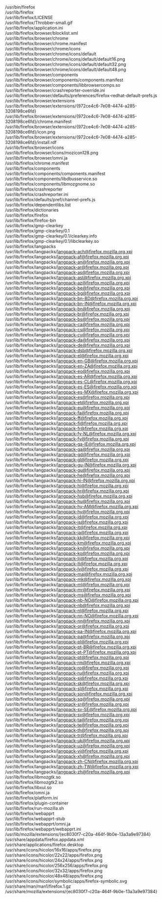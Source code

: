 /usr/bin/firefox  
/usr/lib/firefox  
/usr/lib/firefox/LICENSE  
/usr/lib/firefox/Throbber-small.gif  
/usr/lib/firefox/application.ini  
/usr/lib/firefox/browser/blocklist.xml  
/usr/lib/firefox/browser/chrome  
/usr/lib/firefox/browser/chrome.manifest  
/usr/lib/firefox/browser/chrome/icons  
/usr/lib/firefox/browser/chrome/icons/default  
/usr/lib/firefox/browser/chrome/icons/default/default16.png  
/usr/lib/firefox/browser/chrome/icons/default/default32.png  
/usr/lib/firefox/browser/chrome/icons/default/default48.png  
/usr/lib/firefox/browser/components  
/usr/lib/firefox/browser/components/components.manifest  
/usr/lib/firefox/browser/components/libbrowsercomps.so  
/usr/lib/firefox/browser/crashreporter-override.ini  
/usr/lib/firefox/browser/defaults/preferences/firefox-redhat-default-prefs.js  
/usr/lib/firefox/browser/extensions  
/usr/lib/firefox/browser/extensions/{972ce4c6-7e08-4474-a285-3208198ce6fd}  
/usr/lib/firefox/browser/extensions/{972ce4c6-7e08-4474-a285-3208198ce6fd}/chrome.manifest  
/usr/lib/firefox/browser/extensions/{972ce4c6-7e08-4474-a285-3208198ce6fd}/icon.png  
/usr/lib/firefox/browser/extensions/{972ce4c6-7e08-4474-a285-3208198ce6fd}/install.rdf  
/usr/lib/firefox/browser/icons  
/usr/lib/firefox/browser/icons/mozicon128.png  
/usr/lib/firefox/browser/omni.ja  
/usr/lib/firefox/chrome.manifest  
/usr/lib/firefox/components  
/usr/lib/firefox/components/components.manifest  
/usr/lib/firefox/components/libdbusservice.so  
/usr/lib/firefox/components/libmozgnome.so  
/usr/lib/firefox/crashreporter  
/usr/lib/firefox/crashreporter.ini  
/usr/lib/firefox/defaults/pref/channel-prefs.js  
/usr/lib/firefox/dependentlibs.list  
/usr/lib/firefox/dictionaries  
/usr/lib/firefox/firefox  
/usr/lib/firefox/firefox-bin  
/usr/lib/firefox/gmp-clearkey  
/usr/lib/firefox/gmp-clearkey/0.1  
/usr/lib/firefox/gmp-clearkey/0.1/clearkey.info  
/usr/lib/firefox/gmp-clearkey/0.1/libclearkey.so  
/usr/lib/firefox/langpacks  
/usr/lib/firefox/langpacks/langpack-ach@firefox.mozilla.org.xpi  
/usr/lib/firefox/langpacks/langpack-af@firefox.mozilla.org.xpi  
/usr/lib/firefox/langpacks/langpack-an@firefox.mozilla.org.xpi  
/usr/lib/firefox/langpacks/langpack-ar@firefox.mozilla.org.xpi  
/usr/lib/firefox/langpacks/langpack-as@firefox.mozilla.org.xpi  
/usr/lib/firefox/langpacks/langpack-ast@firefox.mozilla.org.xpi  
/usr/lib/firefox/langpacks/langpack-az@firefox.mozilla.org.xpi  
/usr/lib/firefox/langpacks/langpack-be@firefox.mozilla.org.xpi  
/usr/lib/firefox/langpacks/langpack-bg@firefox.mozilla.org.xpi  
/usr/lib/firefox/langpacks/langpack-bn-BD@firefox.mozilla.org.xpi  
/usr/lib/firefox/langpacks/langpack-bn-IN@firefox.mozilla.org.xpi  
/usr/lib/firefox/langpacks/langpack-bn@firefox.mozilla.org.xpi  
/usr/lib/firefox/langpacks/langpack-br@firefox.mozilla.org.xpi  
/usr/lib/firefox/langpacks/langpack-bs@firefox.mozilla.org.xpi  
/usr/lib/firefox/langpacks/langpack-ca@firefox.mozilla.org.xpi  
/usr/lib/firefox/langpacks/langpack-cs@firefox.mozilla.org.xpi  
/usr/lib/firefox/langpacks/langpack-cy@firefox.mozilla.org.xpi  
/usr/lib/firefox/langpacks/langpack-da@firefox.mozilla.org.xpi  
/usr/lib/firefox/langpacks/langpack-de@firefox.mozilla.org.xpi  
/usr/lib/firefox/langpacks/langpack-dsb@firefox.mozilla.org.xpi  
/usr/lib/firefox/langpacks/langpack-el@firefox.mozilla.org.xpi  
/usr/lib/firefox/langpacks/langpack-en-GB@firefox.mozilla.org.xpi  
/usr/lib/firefox/langpacks/langpack-en-ZA@firefox.mozilla.org.xpi  
/usr/lib/firefox/langpacks/langpack-eo@firefox.mozilla.org.xpi  
/usr/lib/firefox/langpacks/langpack-es-AR@firefox.mozilla.org.xpi  
/usr/lib/firefox/langpacks/langpack-es-CL@firefox.mozilla.org.xpi  
/usr/lib/firefox/langpacks/langpack-es-ES@firefox.mozilla.org.xpi  
/usr/lib/firefox/langpacks/langpack-es-MX@firefox.mozilla.org.xpi  
/usr/lib/firefox/langpacks/langpack-es@firefox.mozilla.org.xpi  
/usr/lib/firefox/langpacks/langpack-et@firefox.mozilla.org.xpi  
/usr/lib/firefox/langpacks/langpack-eu@firefox.mozilla.org.xpi  
/usr/lib/firefox/langpacks/langpack-fa@firefox.mozilla.org.xpi  
/usr/lib/firefox/langpacks/langpack-ff@firefox.mozilla.org.xpi  
/usr/lib/firefox/langpacks/langpack-fi@firefox.mozilla.org.xpi  
/usr/lib/firefox/langpacks/langpack-fr@firefox.mozilla.org.xpi  
/usr/lib/firefox/langpacks/langpack-fy-NL@firefox.mozilla.org.xpi  
/usr/lib/firefox/langpacks/langpack-fy@firefox.mozilla.org.xpi  
/usr/lib/firefox/langpacks/langpack-ga-IE@firefox.mozilla.org.xpi  
/usr/lib/firefox/langpacks/langpack-ga@firefox.mozilla.org.xpi  
/usr/lib/firefox/langpacks/langpack-gd@firefox.mozilla.org.xpi  
/usr/lib/firefox/langpacks/langpack-gl@firefox.mozilla.org.xpi  
/usr/lib/firefox/langpacks/langpack-gu-IN@firefox.mozilla.org.xpi  
/usr/lib/firefox/langpacks/langpack-gu@firefox.mozilla.org.xpi  
/usr/lib/firefox/langpacks/langpack-he@firefox.mozilla.org.xpi  
/usr/lib/firefox/langpacks/langpack-hi-IN@firefox.mozilla.org.xpi  
/usr/lib/firefox/langpacks/langpack-hi@firefox.mozilla.org.xpi  
/usr/lib/firefox/langpacks/langpack-hr@firefox.mozilla.org.xpi  
/usr/lib/firefox/langpacks/langpack-hsb@firefox.mozilla.org.xpi  
/usr/lib/firefox/langpacks/langpack-hu@firefox.mozilla.org.xpi  
/usr/lib/firefox/langpacks/langpack-hy-AM@firefox.mozilla.org.xpi  
/usr/lib/firefox/langpacks/langpack-hy@firefox.mozilla.org.xpi  
/usr/lib/firefox/langpacks/langpack-id@firefox.mozilla.org.xpi  
/usr/lib/firefox/langpacks/langpack-is@firefox.mozilla.org.xpi  
/usr/lib/firefox/langpacks/langpack-it@firefox.mozilla.org.xpi  
/usr/lib/firefox/langpacks/langpack-ja@firefox.mozilla.org.xpi  
/usr/lib/firefox/langpacks/langpack-kk@firefox.mozilla.org.xpi  
/usr/lib/firefox/langpacks/langpack-km@firefox.mozilla.org.xpi  
/usr/lib/firefox/langpacks/langpack-kn@firefox.mozilla.org.xpi  
/usr/lib/firefox/langpacks/langpack-ko@firefox.mozilla.org.xpi  
/usr/lib/firefox/langpacks/langpack-lij@firefox.mozilla.org.xpi  
/usr/lib/firefox/langpacks/langpack-lt@firefox.mozilla.org.xpi  
/usr/lib/firefox/langpacks/langpack-lv@firefox.mozilla.org.xpi  
/usr/lib/firefox/langpacks/langpack-mai@firefox.mozilla.org.xpi  
/usr/lib/firefox/langpacks/langpack-mk@firefox.mozilla.org.xpi  
/usr/lib/firefox/langpacks/langpack-ml@firefox.mozilla.org.xpi  
/usr/lib/firefox/langpacks/langpack-mr@firefox.mozilla.org.xpi  
/usr/lib/firefox/langpacks/langpack-ms@firefox.mozilla.org.xpi  
/usr/lib/firefox/langpacks/langpack-nb-NO@firefox.mozilla.org.xpi  
/usr/lib/firefox/langpacks/langpack-nb@firefox.mozilla.org.xpi  
/usr/lib/firefox/langpacks/langpack-nl@firefox.mozilla.org.xpi  
/usr/lib/firefox/langpacks/langpack-nn-NO@firefox.mozilla.org.xpi  
/usr/lib/firefox/langpacks/langpack-nn@firefox.mozilla.org.xpi  
/usr/lib/firefox/langpacks/langpack-or@firefox.mozilla.org.xpi  
/usr/lib/firefox/langpacks/langpack-pa-IN@firefox.mozilla.org.xpi  
/usr/lib/firefox/langpacks/langpack-pa@firefox.mozilla.org.xpi  
/usr/lib/firefox/langpacks/langpack-pl@firefox.mozilla.org.xpi  
/usr/lib/firefox/langpacks/langpack-pt-BR@firefox.mozilla.org.xpi  
/usr/lib/firefox/langpacks/langpack-pt-PT@firefox.mozilla.org.xpi  
/usr/lib/firefox/langpacks/langpack-pt@firefox.mozilla.org.xpi  
/usr/lib/firefox/langpacks/langpack-rm@firefox.mozilla.org.xpi  
/usr/lib/firefox/langpacks/langpack-ro@firefox.mozilla.org.xpi  
/usr/lib/firefox/langpacks/langpack-ru@firefox.mozilla.org.xpi  
/usr/lib/firefox/langpacks/langpack-si@firefox.mozilla.org.xpi  
/usr/lib/firefox/langpacks/langpack-sk@firefox.mozilla.org.xpi  
/usr/lib/firefox/langpacks/langpack-sl@firefox.mozilla.org.xpi  
/usr/lib/firefox/langpacks/langpack-son@firefox.mozilla.org.xpi  
/usr/lib/firefox/langpacks/langpack-sq@firefox.mozilla.org.xpi  
/usr/lib/firefox/langpacks/langpack-sr@firefox.mozilla.org.xpi  
/usr/lib/firefox/langpacks/langpack-sv-SE@firefox.mozilla.org.xpi  
/usr/lib/firefox/langpacks/langpack-sv@firefox.mozilla.org.xpi  
/usr/lib/firefox/langpacks/langpack-ta@firefox.mozilla.org.xpi  
/usr/lib/firefox/langpacks/langpack-te@firefox.mozilla.org.xpi  
/usr/lib/firefox/langpacks/langpack-th@firefox.mozilla.org.xpi  
/usr/lib/firefox/langpacks/langpack-tr@firefox.mozilla.org.xpi  
/usr/lib/firefox/langpacks/langpack-uk@firefox.mozilla.org.xpi  
/usr/lib/firefox/langpacks/langpack-uz@firefox.mozilla.org.xpi  
/usr/lib/firefox/langpacks/langpack-vi@firefox.mozilla.org.xpi  
/usr/lib/firefox/langpacks/langpack-xh@firefox.mozilla.org.xpi  
/usr/lib/firefox/langpacks/langpack-zh-CN@firefox.mozilla.org.xpi  
/usr/lib/firefox/langpacks/langpack-zh-TW@firefox.mozilla.org.xpi  
/usr/lib/firefox/langpacks/langpack-zh@firefox.mozilla.org.xpi  
/usr/lib/firefox/libmozgtk.so  
/usr/lib/firefox/libmozgtk2.so  
/usr/lib/firefox/libxul.so  
/usr/lib/firefox/omni.ja  
/usr/lib/firefox/platform.ini  
/usr/lib/firefox/plugin-container  
/usr/lib/firefox/run-mozilla.sh  
/usr/lib/firefox/webapprt  
/usr/lib/firefox/webapprt-stub  
/usr/lib/firefox/webapprt/omni.ja  
/usr/lib/firefox/webapprt/webapprt.ini  
/usr/lib/mozilla/extensions/{ec8030f7-c20a-464f-9b0e-13a3a9e97384}  
/usr/share/appdata/firefox.appdata.xml  
/usr/share/applications/firefox.desktop  
/usr/share/icons/hicolor/16x16/apps/firefox.png  
/usr/share/icons/hicolor/22x22/apps/firefox.png  
/usr/share/icons/hicolor/24x24/apps/firefox.png  
/usr/share/icons/hicolor/256x256/apps/firefox.png  
/usr/share/icons/hicolor/32x32/apps/firefox.png  
/usr/share/icons/hicolor/48x48/apps/firefox.png  
/usr/share/icons/hicolor/symbolic/apps/firefox-symbolic.svg  
/usr/share/man/man1/firefox.1.gz  
/usr/share/mozilla/extensions/{ec8030f7-c20a-464f-9b0e-13a3a9e97384}  
